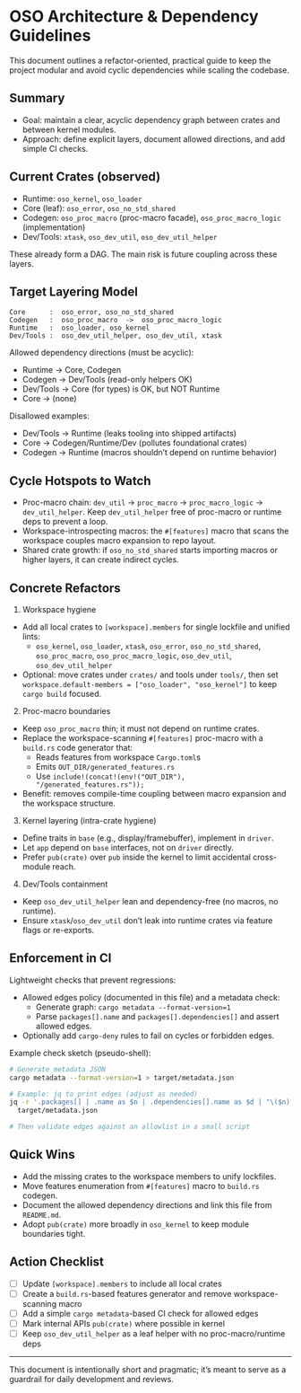 # OSO Architecture & Dependency Guidelines

This document outlines a refactor-oriented, practical guide to keep the project modular and avoid cyclic dependencies while scaling the codebase.

## Summary

- Goal: maintain a clear, acyclic dependency graph between crates and between kernel modules.
- Approach: define explicit layers, document allowed directions, and add simple CI checks.

## Current Crates (observed)

- Runtime: `oso_kernel`, `oso_loader`
- Core (leaf): `oso_error`, `oso_no_std_shared`
- Codegen: `oso_proc_macro` (proc-macro facade), `oso_proc_macro_logic` (implementation)
- Dev/Tools: `xtask`, `oso_dev_util`, `oso_dev_util_helper`

These already form a DAG. The main risk is future coupling across these layers.

## Target Layering Model

```text
Core      :  oso_error, oso_no_std_shared
Codegen   :  oso_proc_macro  ->  oso_proc_macro_logic
Runtime   :  oso_loader, oso_kernel
Dev/Tools :  oso_dev_util_helper, oso_dev_util, xtask
```

Allowed dependency directions (must be acyclic):
- Runtime → Core, Codegen
- Codegen → Dev/Tools (read-only helpers OK)
- Dev/Tools → Core (for types) is OK, but NOT Runtime
- Core → (none)

Disallowed examples:
- Dev/Tools → Runtime (leaks tooling into shipped artifacts)
- Core → Codegen/Runtime/Dev (pollutes foundational crates)
- Codegen → Runtime (macros shouldn’t depend on runtime behavior)

## Cycle Hotspots to Watch

- Proc-macro chain: `dev_util` → `proc_macro` → `proc_macro_logic` → `dev_util_helper`. Keep `dev_util_helper` free of proc-macro or runtime deps to prevent a loop.
- Workspace-introspecting macros: the `#[features]` macro that scans the workspace couples macro expansion to repo layout.
- Shared crate growth: if `oso_no_std_shared` starts importing macros or higher layers, it can create indirect cycles.

## Concrete Refactors

1) Workspace hygiene
- Add all local crates to `[workspace].members` for single lockfile and unified lints:
  - `oso_kernel`, `oso_loader`, `xtask`, `oso_error`, `oso_no_std_shared`, `oso_proc_macro`, `oso_proc_macro_logic`, `oso_dev_util`, `oso_dev_util_helper`
- Optional: move crates under `crates/` and tools under `tools/`, then set `workspace.default-members = ["oso_loader", "oso_kernel"]` to keep `cargo build` focused.

2) Proc-macro boundaries
- Keep `oso_proc_macro` thin; it must not depend on runtime crates.
- Replace the workspace-scanning `#[features]` proc-macro with a `build.rs` code generator that:
  - Reads features from workspace `Cargo.toml`s
  - Emits `OUT_DIR/generated_features.rs`
  - Use `include!(concat!(env!("OUT_DIR"), "/generated_features.rs"));`
- Benefit: removes compile-time coupling between macro expansion and the workspace structure.

3) Kernel layering (intra-crate hygiene)
- Define traits in `base` (e.g., display/framebuffer), implement in `driver`.
- Let `app` depend on `base` interfaces, not on `driver` directly.
- Prefer `pub(crate)` over `pub` inside the kernel to limit accidental cross-module reach.

4) Dev/Tools containment
- Keep `oso_dev_util_helper` lean and dependency-free (no macros, no runtime).
- Ensure `xtask`/`oso_dev_util` don’t leak into runtime crates via feature flags or re-exports.

## Enforcement in CI

Lightweight checks that prevent regressions:

- Allowed edges policy (documented in this file) and a metadata check:
  - Generate graph: `cargo metadata --format-version=1`
  - Parse `packages[].name` and `packages[].dependencies[]` and assert allowed edges.
- Optionally add `cargo-deny` rules to fail on cycles or forbidden edges.

Example check sketch (pseudo-shell):

```sh
# Generate metadata JSON
cargo metadata --format-version=1 > target/metadata.json

# Example: jq to print edges (adjust as needed)
jq -r '.packages[] | .name as $n | .dependencies[].name as $d | "\($n) -> \($d)"' \
  target/metadata.json

# Then validate edges against an allowlist in a small script
```

## Quick Wins

- Add the missing crates to the workspace members to unify lockfiles.
- Move features enumeration from `#[features]` macro to `build.rs` codegen.
- Document the allowed dependency directions and link this file from `README.md`.
- Adopt `pub(crate)` more broadly in `oso_kernel` to keep module boundaries tight.

## Action Checklist

- [ ] Update `[workspace].members` to include all local crates
- [ ] Create a `build.rs`-based features generator and remove workspace-scanning macro
- [ ] Add a simple `cargo metadata`-based CI check for allowed edges
- [ ] Mark internal APIs `pub(crate)` where possible in kernel
- [ ] Keep `oso_dev_util_helper` as a leaf helper with no proc-macro/runtime deps

---

This document is intentionally short and pragmatic; it’s meant to serve as a guardrail for daily development and reviews.


